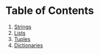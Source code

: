# Table of Contents
1. [Strings](Strings/Python%20Strings.pdf)
2. [Lists](Lists/Python%20Lists.pdf)
3. [Tuples](Tuples/Python%20Tuples.pdf)
4. [Dictionaries](Dictionaries/Python%20Dictionaries.pdf)
